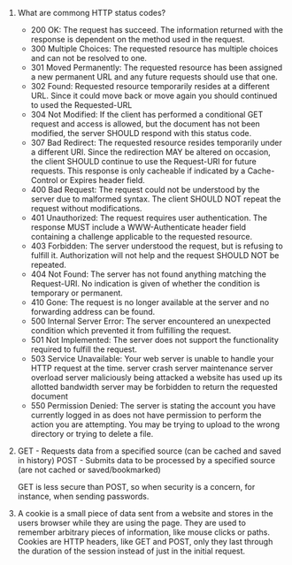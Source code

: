 1. What are commong HTTP status codes?
	- 200 OK: The request has succeed.  The information returned with the response is dependent on the method used in the request.
	- 300 Multiple Choices: The requested resource has multiple choices and can not be resolved to one.
	- 301 Moved Permanently: The requested resource has been assigned a new permanent URL and any future requests should use that one.
	- 302 Found: Requested resource temporarily resides at a different URL.  Since it could move back or move again you should continued to used the Requested-URL
	- 304 Not Modified: If the client has performed a conditional GET request and access is allowed, but the document has not been modified, the server SHOULD respond with this status code.
	- 307 Bad Redirect: The requested resource resides temporarily under a different URI. Since the redirection MAY be altered on occasion, the client SHOULD continue to use the Request-URI for future requests. This response is only cacheable if indicated by a Cache-Control or Expires header field.
	- 400 Bad Request: The request could not be understood by the server due to malformed syntax. The client SHOULD NOT repeat the request without modifications.
	- 401 Unauthorized: The request requires user authentication. The response MUST include a WWW-Authenticate header field containing a challenge applicable to the requested resource.
	- 403 Forbidden: The server understood the request, but is refusing to fulfill it. Authorization will not help and the request SHOULD NOT be repeated.
	- 404 Not Found: The server has not found anything matching the Request-URI. No indication is given of whether the condition is temporary or permanent.
	- 410 Gone: The request is no longer available at the server and no forwarding address can be found.
	- 500 Internal Server Error: The server encountered an unexpected condition which prevented it from fulfilling the request.
	- 501 Not Implemented: The server does not support the functionality required to fulfill the request. 
	- 503 Service Unavailable: Your web server is unable to handle your HTTP request at the time.
		server crash
		server maintenance
		server overload
		server maliciously being attacked
		a website has used up its allotted bandwidth
		server may be forbidden to return the requested document
	- 550 Permission Denied: The server is stating the account you have currently logged in as does not have permission to perform the action you are attempting. You may be trying to upload to the wrong directory or trying to delete a file.

2.	GET - Requests data from a specified source (can be cached and saved in history)
	POST - Submits data to be processed by a specified source (are not cached or saved/bookmarked)

	GET is less secure than POST, so when security is a concern, for instance, when sending passwords.

3.	A cookie is a small piece of data sent from a website and stores in the users browser while they are using the page.  They are used to remember arbitrary pieces of information, like mouse clicks or paths.
Cookies are HTTP headers, like GET and POST, only they last through the duration of the session instead of just in the initial request.